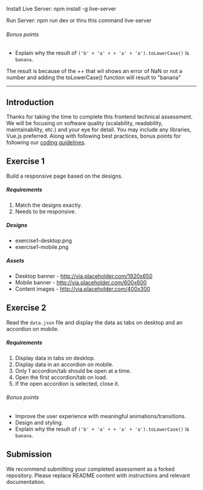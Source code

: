 Install Live Server:
npm install -g live-server


Run Server:
npm run dev or thru this command live-server

###### Bonus points
* Explain why the result of `('b' + 'a' + + 'a' + 'a').toLowerCase()` is `banana`.

The result is because of the ++ that wil shows an error of NaN or not a number and adding the toLowerCase() function will result to "banana"


-----------------------------------------------------------------------------------------------------------------------------------------------------------
Introduction
---
Thanks for taking the time to complete this frontend technical assessment. We will be focusing on software quality (scalability, readability, maintainability, etc.) and your eye for detail. You may include any libraries, Vue.js preferred. Along with following best practices, bonus points for following our [coding guidelines](https://github.com/mindarc/frontend-assessment/wiki/Coding-guidelines). 

Exercise 1
---
Build a responsive page based on the designs.

##### Requirements
1. Match the designs exactly.
2. Needs to be responsive.

##### Designs
* exercise1-desktop.png
* exercise1-mobile.png

##### Assets
* Desktop banner - http://via.placeholder.com/1920x650
* Mobile banner - http://via.placeholder.com/600x600
* Content images - http://via.placeholder.com/400x300

Exercise 2
---
Read the `data.json` file and display the data as tabs on desktop and an accordion on mobile.

##### Requirements
1. Display data in tabs on desktop.
2. Display data in an accordion on mobile.
3. Only 1 accordion/tab should be open at a time.
4. Open the first accordion/tab on load.
5. If the open accordion is selected, close it.

###### Bonus points
* Improve the user experience with meaningful animations/transitions.
* Design and styling.
* Explain why the result of `('b' + 'a' + + 'a' + 'a').toLowerCase()` is `banana`.

Submission
---
We recommend submitting your completed assessment as a forked repository. Please replace README content with instructions and relevant documentation.
